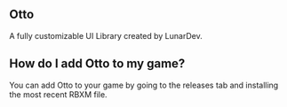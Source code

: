 ## Otto

A fully customizable UI Library created by LunarDev.

## How do I add Otto to my game?

You can add Otto to your game by going to the releases tab and installing the most recent RBXM file.
